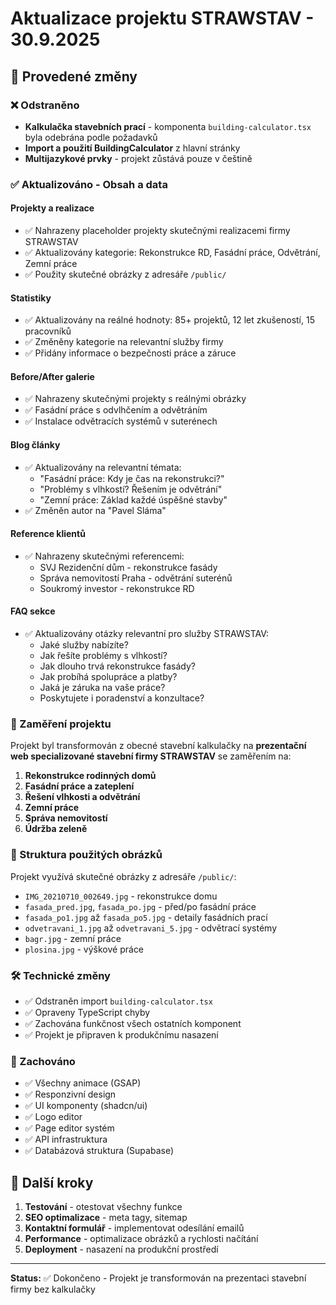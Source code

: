 # Aktualizace projektu STRAWSTAV - 30.9.2025

## 🚀 Provedené změny

### ❌ Odstraněno
- **Kalkulačka stavebních prací** - komponenta `building-calculator.tsx` byla odebrána podle požadavků
- **Import a použití BuildingCalculator** z hlavní stránky
- **Multijazykové prvky** - projekt zůstává pouze v češtině

### ✅ Aktualizováno - Obsah a data

#### **Projekty a realizace**
- ✅ Nahrazeny placeholder projekty skutečnými realizacemi firmy STRAWSTAV
- ✅ Aktualizovány kategorie: Rekonstrukce RD, Fasádní práce, Odvětrání, Zemní práce
- ✅ Použity skutečné obrázky z adresáře `/public/`

#### **Statistiky**
- ✅ Aktualizovány na reálné hodnoty: 85+ projektů, 12 let zkušeností, 15 pracovníků
- ✅ Změněny kategorie na relevantní služby firmy
- ✅ Přidány informace o bezpečnosti práce a záruce

#### **Before/After galerie**
- ✅ Nahrazeny skutečnými projekty s reálnými obrázky
- ✅ Fasádní práce s odvlhčením a odvětráním
- ✅ Instalace odvětracích systémů v suterénech

#### **Blog články**
- ✅ Aktualizovány na relevantní témata:
  - "Fasádní práce: Kdy je čas na rekonstrukci?"
  - "Problémy s vlhkostí? Řešením je odvětrání"
  - "Zemní práce: Základ každé úspěšné stavby"
- ✅ Změněn autor na "Pavel Sláma"

#### **Reference klientů**
- ✅ Nahrazeny skutečnými referencemi:
  - SVJ Rezidenční dům - rekonstrukce fasády
  - Správa nemovitostí Praha - odvětrání suterénů
  - Soukromý investor - rekonstrukce RD

#### **FAQ sekce**
- ✅ Aktualizovány otázky relevantní pro služby STRAWSTAV:
  - Jaké služby nabízíte?
  - Jak řešíte problémy s vlhkostí?
  - Jak dlouho trvá rekonstrukce fasády?
  - Jak probíhá spolupráce a platby?
  - Jaká je záruka na vaše práce?
  - Poskytujete i poradenství a konzultace?

### 🎯 Zaměření projektu
Projekt byl transformován z obecné stavební kalkulačky na **prezentační web specializované stavební firmy STRAWSTAV** se zaměřením na:

1. **Rekonstrukce rodinných domů**
2. **Fasádní práce a zateplení**
3. **Řešení vlhkosti a odvětrání**
4. **Zemní práce**
5. **Správa nemovitostí**
6. **Údržba zeleně**

### 📁 Struktura použitých obrázků
Projekt využívá skutečné obrázky z adresáře `/public/`:
- `IMG_20210710_002649.jpg` - rekonstrukce domu
- `fasada_pred.jpg`, `fasada_po.jpg` - před/po fasádní práce
- `fasada_po1.jpg` až `fasada_po5.jpg` - detaily fasádních prací
- `odvetravani_1.jpg` až `odvetravani_5.jpg` - odvětrací systémy
- `bagr.jpg` - zemní práce
- `plosina.jpg` - výškové práce

### 🛠 Technické změny
- ✅ Odstraněn import `building-calculator.tsx`
- ✅ Opraveny TypeScript chyby
- ✅ Zachována funkčnost všech ostatních komponent
- ✅ Projekt je připraven k produkčnímu nasazení

### 🎨 Zachováno
- ✅ Všechny animace (GSAP)
- ✅ Responzivní design
- ✅ UI komponenty (shadcn/ui)
- ✅ Logo editor
- ✅ Page editor systém
- ✅ API infrastruktura
- ✅ Databázová struktura (Supabase)

## 🚀 Další kroky
1. **Testování** - otestovat všechny funkce
2. **SEO optimalizace** - meta tagy, sitemap
3. **Kontaktní formulář** - implementovat odesílání emailů
4. **Performance** - optimalizace obrázků a rychlosti načítání
5. **Deployment** - nasazení na produkční prostředí

---
**Status:** ✅ Dokončeno - Projekt je transformován na prezentaci stavební firmy bez kalkulačky